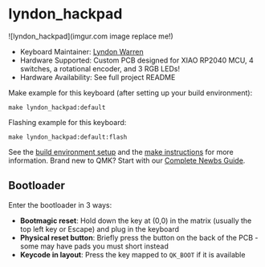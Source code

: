 # lyndon_hackpad

![lyndon_hackpad](imgur.com image replace me!)



* Keyboard Maintainer: [Lyndon Warren](https://github.com/nubmonkey)
* Hardware Supported: Custom PCB designed for XIAO RP2040 MCU, 4 switches, a rotational encoder, and 3 RGB LEDs!
* Hardware Availability: See full project README

Make example for this keyboard (after setting up your build environment):

    make lyndon_hackpad:default

Flashing example for this keyboard:

    make lyndon_hackpad:default:flash

See the [build environment setup](https://docs.qmk.fm/#/getting_started_build_tools) and the [make instructions](https://docs.qmk.fm/#/getting_started_make_guide) for more information. Brand new to QMK? Start with our [Complete Newbs Guide](https://docs.qmk.fm/#/newbs).

## Bootloader

Enter the bootloader in 3 ways:

* **Bootmagic reset**: Hold down the key at (0,0) in the matrix (usually the top left key or Escape) and plug in the keyboard
* **Physical reset button**: Briefly press the button on the back of the PCB - some may have pads you must short instead
* **Keycode in layout**: Press the key mapped to `QK_BOOT` if it is available
